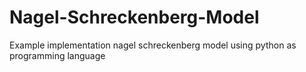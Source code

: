 # Nagel-Schreckenberg-Model
Example implementation nagel schreckenberg model using python as programming language
